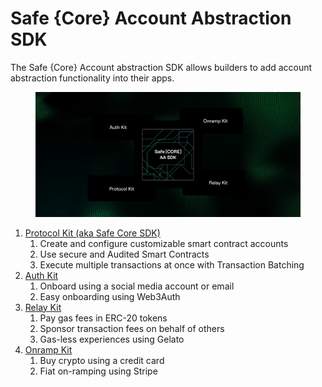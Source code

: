 # Safe {Core} Account Abstraction SDK

The Safe {Core} Account abstraction SDK allows builders to add account abstraction functionality into their apps.

<figure><img src="../../.gitbook/assets/MAIN_CHIP_V2_4 1.png" alt=""><figcaption></figcaption></figure>

1. [Protocol Kit (aka Safe Core SDK)](protocol-kit/)
   1. Create and configure customizable smart contract accounts
   2. Use secure and Audited Smart Contracts
   3. Execute multiple transactions at once with Transaction Batching
2. [Auth Kit](auth-kit.md)
   1. Onboard using a social media account or email
   2. Easy onboarding using Web3Auth&#x20;
3. [Relay Kit](relay-kit.md)
   1. Pay gas fees in ERC-20 tokens
   2. Sponsor transaction fees on behalf of others &#x20;
   3. Gas-less experiences using Gelato&#x20;
4. [Onramp Kit](onramp-kit.md)
   1. Buy crypto using a credit card
   2. Fiat on-ramping using Stripe&#x20;
